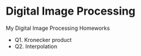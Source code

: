 # Digital Image Processing 
 My Digital Image Processing Homeworks
 
  - Q1. Kronecker product
  - Q2. Interpolation
  
